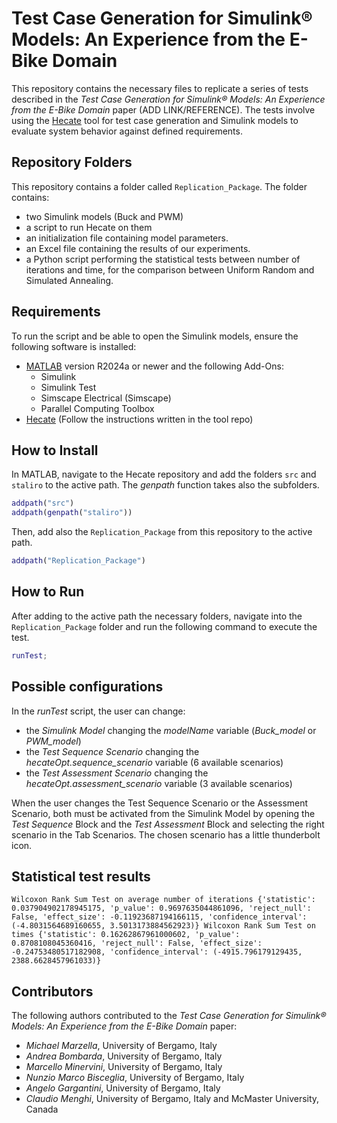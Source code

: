 # Test Case Generation for Simulink® Models: An Experience from the E-Bike Domain

This repository contains the necessary files to replicate a series of tests described in the _Test Case Generation for Simulink® Models: An Experience from the E-Bike Domain_ paper (ADD LINK/REFERENCE). The tests involve using the [Hecate](https://github.com/Hecate-SBST/Hecate) tool for test case generation and Simulink models to evaluate system behavior against defined requirements.

## Repository Folders

This repository contains a folder called `Replication_Package`.
The folder contains:

- two Simulink models (Buck and PWM)
- a script to run Hecate on them
- an initialization file containing model parameters.
- an Excel file containing the results of our experiments.
- a Python script performing the statistical tests between number of iterations and time, for the comparison between Uniform Random and Simulated Annealing.

## Requirements

To run the script and be able to open the Simulink models, ensure the following software is installed:

- [MATLAB](https://it.mathworks.com/products/matlab.html?requestedDomain) version R2024a or newer and the following Add-Ons:
  - Simulink
  - Simulink Test
  - Simscape Electrical (Simscape)
  - Parallel Computing Toolbox
- [Hecate](https://github.com/Hecate-SBST/Hecate) (Follow the instructions written in the tool repo)

## How to Install

In MATLAB, navigate to the Hecate repository and add the folders `src` and `staliro` to the active path. The _genpath_ function takes also the subfolders.

```matlab
addpath("src")
addpath(genpath("staliro"))
```

Then, add also the `Replication_Package` from this repository to the active path.

```matlab
addpath("Replication_Package")
```

## How to Run

After adding to the active path the necessary folders, navigate into the `Replication_Package` folder and run the following command to execute the test.

```matlab
runTest;
```

## Possible configurations

In the _runTest_ script, the user can change:

- the _Simulink Model_ changing the _modelName_ variable (_Buck_model_ or _PWM_model_)
- the _Test Sequence Scenario_ changing the _hecateOpt.sequence_scenario_ variable (6 available scenarios)
- the _Test Assessment Scenario_ changing the _hecateOpt.assessment_scenario_ variable (3 available scenarios)

When the user changes the Test Sequence Scenario or the Assessment Scenario, both must be activated from the Simulink Model by opening the _Test Sequence_ Block and the _Test Assessment_ Block and selecting the right scenario in the Tab Scenarios. The chosen scenario has a little thunderbolt icon.

## Statistical test results

`
Wilcoxon Rank Sum Test on average number of iterations
{'statistic': 0.037904902178945175, 'p_value': 0.9697635044861096, 'reject_null': False, 'effect_size': -0.11923687194166115, 'confidence_interval': (-4.8031564689160655, 3.5013173884562923)}
Wilcoxon Rank Sum Test on times
{'statistic': 0.16262867961000602, 'p_value': 0.8708108045360416, 'reject_null': False, 'effect_size': -0.24753480517182908, 'confidence_interval': (-4915.796179129435, 2388.6628457961033)}
`


## Contributors

The following authors contributed to the _Test Case Generation for Simulink® Models: An Experience from the E-Bike Domain_ paper:

- _Michael Marzella_, University of Bergamo, Italy
- _Andrea Bombarda_, University of Bergamo, Italy
- _Marcello Minervini_, University of Bergamo, Italy
- _Nunzio Marco Bisceglia_, University of Bergamo, Italy
- _Angelo Gargantini_, University of Bergamo, Italy
- _Claudio Menghi_, University of Bergamo, Italy and McMaster University, Canada
